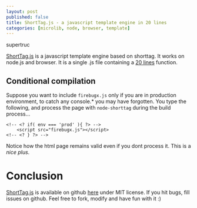 ```yaml
---
layout: post
published: false
title: ShortTag.js - a javascript template engine in 20 lines
categories: [microlib, node, browser, template]
---
```


supertruc

[ShortTag.js](https://github.com/jeromeetienne/shorttag.js) is a javascript template engine based on shorttag.
It works on node.js and browser.
It is a single .js file containing a [20 lines](https://github.com/jeromeetienne/shorttag.js/blob/master/lib/shorttag.js#L14-34)
function.



## Conditional compilation

Suppose you want to include `firebugx.js` only if you are in production environment, to catch any
console.* you may have forgotten. You type the following, and process the page with `node-shorttag`
during the build process...

    <!-- <? if( env === 'prod' ){ ?> -->
        <script src="firebugx.js"></script>
    <!-- <? } ?> -->

Notice how the html page remains valid even if you dont process it. This is a *nice plus*.

# Conclusion

[ShortTag.js](https://github.com/jeromeetienne/shorttag.js) is available on github [here](https://github.com/jeromeetienne/shorttag.js)
under MIT license. If you hit bugs, fill issues on github. Feel free to fork, modify and have fun with it :)